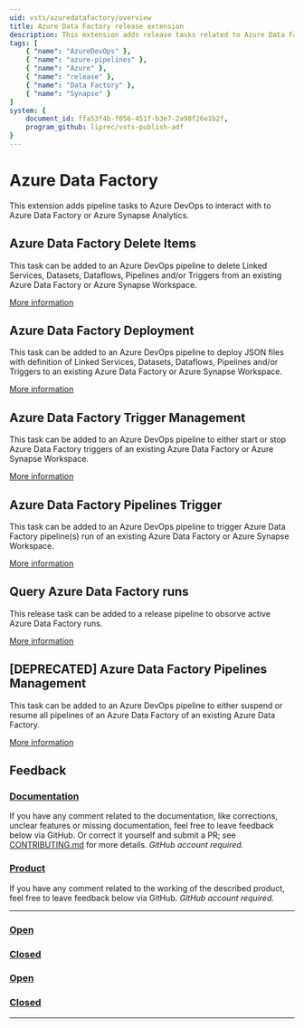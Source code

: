 ```yaml
---
uid: vsts/azuredatafactory/overview
title: Azure Data Factory release extension
description: This extension adds release tasks related to Azure Data Factory (V2 only supported) to Azure DevOps.
tags: [
    { "name": "AzureDevOps" },
    { "name": "azure-pipelines" },
    { "name": "Azure" },
    { "name": "release" },
    { "name": "Data Factory" },
    { "name": "Synapse" }
]
system: {
    document_id: ffa53f4b-f056-451f-b3e7-2a98f26e1b2f,
    program_github: liprec/vsts-publish-adf
}
---
```


# Azure Data Factory

This extension adds pipeline tasks to Azure DevOps to interact with to Azure Data Factory or Azure Synapse Analytics.

## Azure Data Factory Delete Items

This task can be added to an Azure DevOps pipeline to delete Linked Services, Datasets, Dataflows, Pipelines and/or Triggers from an existing Azure Data Factory or Azure Synapse Workspace.

[More information](xref:vsts/azuredatafactory/delete)

## Azure Data Factory Deployment

This task can be added to an Azure DevOps pipeline to deploy JSON files with definition of Linked Services, Datasets, Dataflows, Pipelines and/or Triggers to an existing Azure Data Factory or Azure Synapse Workspace. 

[More information](xref:vsts/azuredatafactory/deploy)

## Azure Data Factory Trigger Management

This task can be added to an Azure DevOps pipeline to either start or stop Azure Data Factory triggers of an existing Azure Data Factory or Azure Synapse Workspace.

[More information](xref:vsts/azuredatafactory/trigger)

## Azure Data Factory Pipelines Trigger

This task can be added to an Azure DevOps pipeline to trigger Azure Data Factory pipeline(s) run of an existing Azure Data Factory or Azure Synapse Workspace.

[More information](xref:vsts/azuredatafactory/pipelinetrigger)

## Query Azure Data Factory runs

This release task can be added to a release pipeline to obsorve active Azure Data Factory runs.

[More information](xref:vsts/azuredatafactory/query)

## [DEPRECATED] Azure Data Factory Pipelines Management

This task can be added to an Azure DevOps pipeline to either suspend or resume all pipelines of an Azure Data Factory  of an existing Azure Data Factory.

[More information](xref:vsts/azuredatafactory/pipeline)

## Feedback

### [**Documentation**](#tab/docs)

If you have any comment related to the documentation, like corrections, unclear features or missing documentation, feel free to leave feedback below via GitHub. Or correct it yourself and submit a PR; see [CONTRIBUTING.md](https://github.com/liprec/azurebi-docs/blob/master/.github/CONTRIBUTING.md) for more details.
*GitHub account required.*

### [**Product**](#tab/product)

If you have any comment related to the working of the described product, feel free to leave feedback below via GitHub.
*GitHub account required.*

***

### [**Open**](#tab/docs-open/docs)

### [**Closed**](#tab/docs-closed/docs)

### [**Open**](#tab/product-open/product)

### [**Closed**](#tab/product-closed/product)

***
